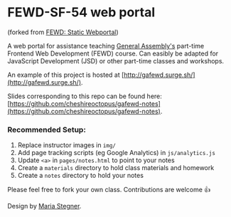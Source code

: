 # FEWD-SF-54 web portal
(forked from [FEWD: Static Webportal](https://github.com/cheshireoctopus/gafewd-portal))

A web portal for assistance teaching [General Assembly's](http://generalassemb.ly) part-time Frontend Web Development (FEWD) course. Can easibly be adapted for JavaScript Development (JSD) or other part-time classes and workshops.

An example of this project is hosted at [http://gafewd.surge.sh/](http://gafewd.surge.sh/).

Slides corresponding to this repo can be found here: [https://github.com/cheshireoctopus/gafewd-notes](https://github.com/cheshireoctopus/gafewd-notes).

### Recommended Setup:

1. Replace instructor images in `img/`
2. Add page tracking scripts (eg Google Analytics) in `js/analytics.js`
3. Update `<a>` in `pages/notes.html` to point to your notes
4. Create a `materials` directory to hold class materials and homework
5. Create a `notes` directory to hold your notes

Please feel free to fork your own class. Contributions are welcome 👍

Design by [Maria Stegner](https://github.com/mstegner).